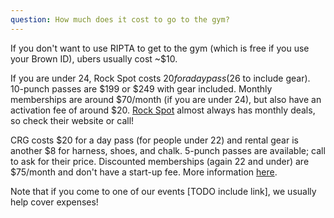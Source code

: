 ```yaml
---
question: How much does it cost to go to the gym?
---
```


If you don't want to use RIPTA to get to the gym (which is free if you use your Brown ID), ubers usually cost ~$10.

If you are under 24, Rock Spot costs $20 for a day pass ($26 to include gear). 10-punch passes are $199 or $249 with gear included. Monthly memberships are around $70/month (if you are under 24), but also have an activation fee of around $20. [Rock Spot](https://providence.rockspotclimbing.com/) almost always has monthly deals, so check their website or call!

CRG costs $20 for a day pass (for people under 22) and rental gear is another $8 for harness, shoes, and chalk. 5-punch passes are available; call to ask for their price. Discounted memberships (again 22 and under) are $75/month and don't have a start-up fee. More information [here](https://centralrockgym.com/warwick/pricing/day-use/).

Note that if you come to one of our events [TODO include link], we usually help cover expenses!
